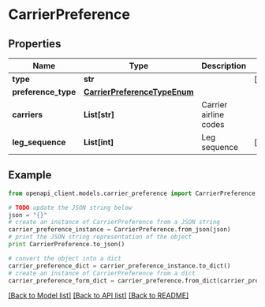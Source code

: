 # CarrierPreference


## Properties
Name | Type | Description | Notes
------------ | ------------- | ------------- | -------------
**type** | **str** |  | [optional] 
**preference_type** | [**CarrierPreferenceTypeEnum**](CarrierPreferenceTypeEnum.md) |  | 
**carriers** | **List[str]** | Carrier airline codes | 
**leg_sequence** | **List[int]** | Leg sequence | [optional] 

## Example

```python
from openapi_client.models.carrier_preference import CarrierPreference

# TODO update the JSON string below
json = "{}"
# create an instance of CarrierPreference from a JSON string
carrier_preference_instance = CarrierPreference.from_json(json)
# print the JSON string representation of the object
print CarrierPreference.to_json()

# convert the object into a dict
carrier_preference_dict = carrier_preference_instance.to_dict()
# create an instance of CarrierPreference from a dict
carrier_preference_form_dict = carrier_preference.from_dict(carrier_preference_dict)
```
[[Back to Model list]](../README.md#documentation-for-models) [[Back to API list]](../README.md#documentation-for-api-endpoints) [[Back to README]](../README.md)


